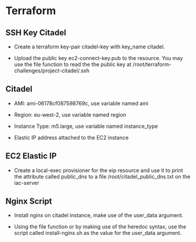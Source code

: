 # Terraform

## SSH Key Citadel

- Create a terraform key-pair citadel-key with key_name citadel.

- Upload the public key ec2-connect-key.pub to the resource. You may use the file function to read the the public key at /root/terraform-challenges/project-citadel/.ssh

## Citadel

- AMI: ami-06178cf087598769c, use variable named ami

- Region: eu-west-2, use variable named region

- Instance Type: m5.large, use variable named instance_type

- Elastic IP address attached to the EC2 instance

## EC2 Elastic IP

- Create a local-exec provisioner for the eip resource and use it to print the attribute called public_dns to a file /root/citadel_public_dns.txt on the iac-server

## Nginx Script

- Install nginx on citadel instance, make use of the user_data argument.

- Using the file function or by making use of the heredoc syntax, use the script called install-nginx.sh as the value for the user_data argument.
